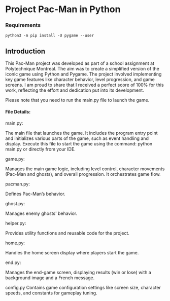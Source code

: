 # Project Pac-Man in Python

### Requirements
`python3 -m pip install -U pygame --user`

## Introduction
This Pac-Man project was developed as part of a school assignment at Polytechnique Montreal. The aim was to create a simplified version of the iconic game using Python and Pygame. The project involved implementing key game features like character behavior, level progression, and game screens. I am proud to share that I received a perfect score of 100% for this work, reflecting the effort and dedication put into its development.

Please note that you need to run the main.py file to launch the game.



#### File Details:
main.py:

The main file that launches the game. It includes the program entry point and initializes various parts of the game, such as event handling and display. Execute this file to start the game using the command: python main.py or directly from your IDE.

game.py:

Manages the main game logic, including level control, character movements (Pac-Man and ghosts), and overall progression. It orchestrates game flow.

pacman.py:

Defines Pac-Man’s behavior.

ghost.py:

Manages enemy ghosts' behavior.

helper.py:

Provides utility functions and reusable code for the project.

home.py:

Handles the home screen display where players start the game.

end.py:

Manages the end-game screen, displaying results (win or lose) with a background image and a French message.

config.py
Contains game configuration settings like screen size, character speeds, and constants for gameplay tuning.
